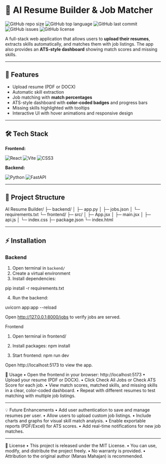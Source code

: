 # 🚀 AI Resume Builder & Job Matcher

![GitHub repo size](https://img.shields.io/github/repo-size/Manas20008/ai-resume-builder)
![GitHub top language](https://img.shields.io/github/languages/top/Manas20008/ai-resume-builder)
![GitHub last commit](https://img.shields.io/github/last-commit/Manas20008/ai-resume-builder)
![GitHub issues](https://img.shields.io/github/issues/Manas20008/ai-resume-builder)
![GitHub license](https://img.shields.io/github/license/Manas20008/ai-resume-builder)

A full-stack web application that allows users to **upload their resumes**, extracts skills automatically, and matches them with job listings. The app also provides an **ATS-style dashboard** showing match scores and missing skills.

---

## 🌟 Features

- Upload resume (PDF or DOCX)
- Automatic skill extraction
- Job matching with **match percentages**
- ATS-style dashboard with **color-coded badges** and progress bars
- Missing skills highlighted with tooltips
- Interactive UI with hover animations and responsive design

---

## 🛠️ Tech Stack

**Frontend:**

![React](https://img.shields.io/badge/React-61DAFB?logo=react&logoColor=black)
![Vite](https://img.shields.io/badge/Vite-646CFF?logo=vite&logoColor=white)
![CSS3](https://img.shields.io/badge/CSS3-1572B6?logo=css3&logoColor=white)

**Backend:**

![Python](https://img.shields.io/badge/Python-3776AB?logo=python&logoColor=white)
![FastAPI](https://img.shields.io/badge/FastAPI-009688?logo=fastapi&logoColor=white)

---

## 📂 Project Structure

AI Resume Builder/
├─ backend/
│ ├─ app.py
│ ├─ jobs.json
│ └─ requirements.txt
└─ frontend/
├─ src/
│ ├─ App.jsx
│ ├─ main.jsx
│ ├─ api.js
│ └─ index.css
├─ package.json
└─ index.html


---

## ⚡ Installation

### **Backend**

1. Open terminal in `backend/`
2. Create a virtual environment
3. Install dependencies:

pip install -r requirements.txt

4. Run the backend:

uvicorn app:app --reload

Open http://127.0.0.1:8000/jobs
 to verify jobs are served.

Frontend

1. Open terminal in frontend/

2. Install packages:
npm install

3. Start frontend:
npm run dev

Open http://localhost:5173
 to view the app.

📄 Usage
•	Open the frontend in your browser: http://localhost:5173
•	Upload your resume (PDF or DOCX).
•	Click Check All Jobs or Check ATS Score for each job.
•	View match scores, matched skills, and missing skills in a clear, color-coded dashboard.
•	Repeat with different resumes to test matching with multiple job listings.
________________________________________
💡 Future Enhancements
•	Add user authentication to save and manage resumes per user.
•	Allow users to upload custom job listings.
•	Include charts and graphs for visual skill match analysis.
•	Enable exportable reports (PDF/Excel) for ATS scores.
•	Add real-time notifications for new job matches.
________________________________________
📄 License
•	This project is released under the MIT License.
•	You can use, modify, and distribute the project freely.
•	No warranty is provided.
•	Attribution to the original author (Manas Mahajan) is recommended.
